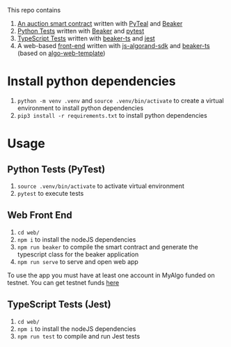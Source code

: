 This repo contains 
1. [An auction smart contract](auction.py) written with [PyTeal](https://github.com/algorand/pyteal) and [Beaker](https://github.com/algorand-devrel/beaker)
2. [Python Tests](test_auction.py) written with [Beaker](https://github.com/algorand-devrel/beaker) and [pytest](https://docs.pytest.org/en/7.1.x/)
3. [TypeScript Tests](web/spec/index.spec.ts) written with [beaker-ts](https://github.com/algorand-devrel/beaker-ts) and [jest](https://github.com/facebook/jest)
4. A web-based [front-end](web/) written with [js-algorand-sdk](https://github.com/algorand-devrel/beaker) and [beaker-ts](https://github.com/algorand-devrel/beaker-ts) (based on [algo-web-template](https://github.com/algorand-devrel/algo-web-template))

# Install python dependencies

1. `python -m venv .venv` and `source .venv/bin/activate` to create a virtual environment to install python dependencies
2. `pip3 install -r requirements.txt` to install python dependencies


# Usage

## Python Tests (PyTest)

1. `source .venv/bin/activate` to activate virtual environment
2. `pytest` to execute tests

## Web Front End

1. `cd web/`
2. `npm i` to install the nodeJS dependencies
3. `npm run beaker` to compile the smart contract and generate the typescript class for the beaker application
4. `npm run serve` to serve and open web app

To use the app you must have at least one account in MyAlgo funded on testnet. You can get testnet funds [here](https://bank.testnet.algorand.network/)

## TypeScript Tests (Jest)

1. `cd web/`
2. `npm i` to install the nodeJS dependencies
4. `npm run test` to compile and run Jest tests

